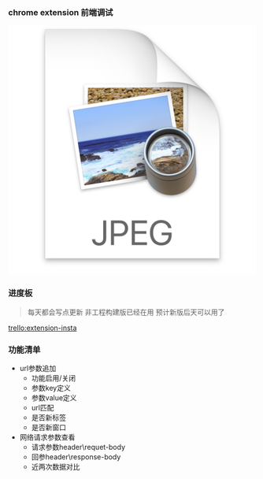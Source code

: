 ### chrome extension 前端调试

![](other/2017-01-03-18-46-58.png)

### 进度板

>每天都会写点更新 非工程构建版已经在用 预计新版后天可以用了

[trello:extension-insta](https://trello.com/b/GDf0mREr/play)

### 功能清单

* url参数追加
    * 功能启用/关闭
    * 参数key定义
    * 参数value定义
    * url匹配
    * 是否新标签
    * 是否新窗口
* 网络请求参数查看
    * 请求参数header\requet-body
    * 回参header\response-body
    * 近两次数据对比


